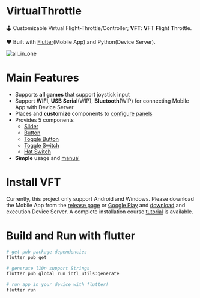 # VirtualThrottle

🕹 Customizable Virtual Flight-Throttle/Controller; **VFT**: **V**FT **F**light **T**hrottle.

❤️ Built with [Flutter](https://github.com/flutter/flutter)(Moblie App) and Python(Device Server).

![all_in_one](https://user-images.githubusercontent.com/32453112/74083264-58513e00-4aa5-11ea-9a04-3be17603bb64.gif)

# Main Features

- Supports **all games** that support joystick input
- Support **WIFI**, **USB Serial**(WIP), **Bluetooth**(WIP) for connecting Mobile App with Device Server
- Places and **customize** components to [configure panels](https://github.com/junghyun397/VirtualThrottle/wiki/HELP:-how-to-place-and-modify-components-to-build-panel#eng-help-how-to-place-and-modify-components-to-build-panel)
- Provides 5 components
  - [Slider](https://github.com/junghyun397/VirtualThrottle/wiki/HELP:-how-to-place-and-modify-components-to-build-panel#slider)
  - [Button](https://github.com/junghyun397/VirtualThrottle/wiki/HELP:-how-to-place-and-modify-components-to-build-panel#button)
  - [Toggle Button](https://github.com/junghyun397/VirtualThrottle/wiki/HELP:-how-to-place-and-modify-components-to-build-panel#toggle-button)
  - [Toggle Switch](https://github.com/junghyun397/VirtualThrottle/wiki/HELP:-how-to-place-and-modify-components-to-build-panel#toggle-switch)
  - [Hat Switch](https://github.com/junghyun397/VirtualThrottle/wiki/HELP:-how-to-place-and-modify-components-to-build-panel#hat-switch)
- **Simple** usage and [manual](https://github.com/junghyun397/VirtualThrottle/wiki)

# Install VFT

Currently, this project only support Android and Windows. Please download the Mobile App from the [release page](https://github.com/junghyun397/VirtualThrottle/releases) or [Google Play](http://cloud.do1ph.in) and [download]((https://github.com/junghyun397/VirtualThrottle/releases)) and execution Device Server. A complete installation course [tutorial](https://github.com/junghyun397/VirtualThrottle/wiki/STEP-BY-STEP:-how-to-install-VFT-Flight-Throttle) is available.

# Build and Run with flutter
```sh
# get pub package dependencies
flutter pub get

# generate l10n support Strings
flutter pub global run intl_utils:generate

# run app in your device with flutter! 
flutter run
```